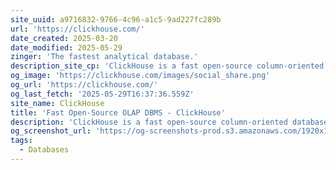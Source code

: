 ```yaml
---
site_uuid: a9716832-9766-4c96-a1c5-9ad227fc289b
url: 'https://clickhouse.com/'
date_created: 2025-03-20
date_modified: 2025-05-29
zinger: 'The fastest analytical database.'
description_site_cp: 'ClickHouse is a fast open-source column-oriented database management system'
og_image: 'https://clickhouse.com/images/social_share.png'
og_url: 'https://clickhouse.com/'
og_last_fetch: '2025-05-29T16:37:36.559Z'
site_name: ClickHouse
title: 'Fast Open-Source OLAP DBMS - ClickHouse'
description: 'ClickHouse is a fast open-source column-oriented database management system that allows generating analytical data reports in real-time using SQL queries'
og_screenshot_url: 'https://og-screenshots-prod.s3.amazonaws.com/1920x1080/80/false/aae07628c8dcc54ea2760320f86e8d6c84cc93f8ace496322845f0b91e7bd25e.jpeg'
tags:
  - Databases
---
```


